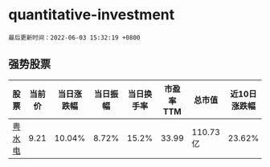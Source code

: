 # quantitative-investment

`最后更新时间：2022-06-03 15:32:19 +0800`

## 强势股票

|股票|当前价|当日涨跌幅|当日振幅|当日换手率|市盈率TTM|总市值|近10日涨跌幅|
|----|----|----|----|----|----|----|----|
|[粤水电](https://xueqiu.com/S/SZ002060)|9.21|10.04%|8.72%|15.2%|33.99|110.73亿|23.62%|
